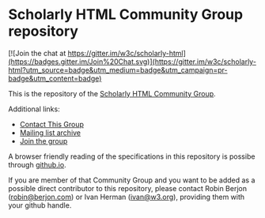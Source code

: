 # Scholarly HTML Community Group repository

[![Join the chat at https://gitter.im/w3c/scholarly-html](https://badges.gitter.im/Join%20Chat.svg)](https://gitter.im/w3c/scholarly-html?utm_source=badge&utm_medium=badge&utm_campaign=pr-badge&utm_content=badge)

This is the repository of the [Scholarly HTML Community Group](https://www.w3.org/community/scholarlyhtml/).

Additional links:

* [Contact This Group](mailto:public-scholarlyhtml@w3.org)
* [Mailing list archive](https://lists.w3.org/Archives/Public/public-scholarlyhtml/)
* [Join the group](https://www.w3.org/community/scholarlyhtml/join)

A browser friendly reading of the specifications in this repository is possibe through [github.io](https://w3c.github.io/scholarly-html/).

If you are member of that Community Group and you want to be added as a possible direct contributor to this repository, please contact Robin Berjon (robin@berjon.com) or Ivan Herman (ivan@w3.org), providing them with your github handle.
